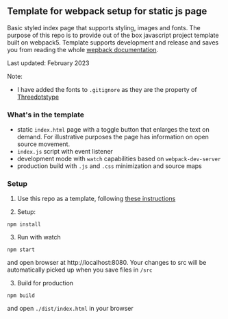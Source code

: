 ## Template for webpack setup for static js page

Basic styled index page that supports styling, images and fonts. The purpose of this repo is to provide
out of the box javascript project template built on webpack5. Template supports development and release and saves you from reading the whole [wepback documentation](https://webpack.js.org/guides/).

Last updated: February 2023

Note:

- I have added the fonts to `.gitignore` as they are the property of [Threedotstype](https://threedotstype.com/product/di-grotesk/)

### What's in the template

- static `index.html` page with a toggle button that enlarges the text on demand. For illustrative purposes the page has information on open source movement.
- `index.js` script with event listener
- development mode with `watch` capabilities based on `webpack-dev-server`
- production build with `.js` and `.css` minimization and source maps

### Setup

1. Use this repo as a template, following [these instructions](https://docs.github.com/en/repositories/creating-and-managing-repositories/creating-a-repository-from-a-template)

2. Setup:

```
npm install
```

3. Run with watch

```
npm start
```

and open browser at http://localhost:8080. Your changes to src will be automatically picked up when you save
files in `/src`

3. Build for production

```
npm build
```

and open `./dist/index.html` in your browser
